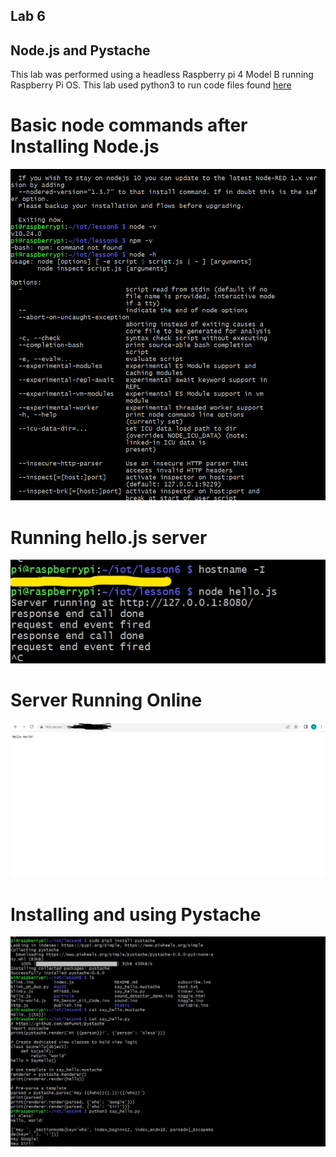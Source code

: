 ## Lab 6
## Node.js and Pystache

This lab was performed using a headless Raspberry pi 4 Model B running Raspberry Pi OS. This lab used python3 to run code files found [here](https://github.com/kevinwlu/iot/tree/master/lesson3)

# Basic node commands after Installing Node.js
![](images/1.PNG)

# Running hello.js server
![](images/host.jpg)

# Server Running Online
![](images/4.PNG)

# Installing and using Pystache
![](images/3.PNG)
